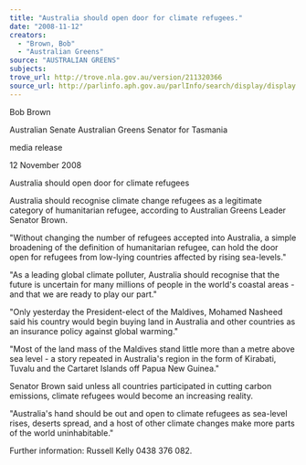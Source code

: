 ```yaml
---
title: "Australia should open door for climate refugees."
date: "2008-11-12"
creators:
  - "Brown, Bob"
  - "Australian Greens"
source: "AUSTRALIAN GREENS"
subjects:
trove_url: http://trove.nla.gov.au/version/211320366
source_url: http://parlinfo.aph.gov.au/parlInfo/search/display/display.w3p;query=Id%3A%22media/pressrel/F75S6%22
---
```


 

 

   Bob Brown 

 Australian Senate  Australian Greens Senator for Tasmania  

 

 

 media release

 

 12 November 2008   

 

 Australia should open door for climate refugees   

 Australia should recognise climate change refugees as a legitimate category of  humanitarian refugee, according to Australian Greens Leader Senator Brown.   

 "Without changing the number of refugees accepted into Australia, a simple  broadening of the definition of humanitarian refugee, can hold the door open for  refugees from low-lying countries affected by rising sea-levels."   

 "As a leading global climate polluter, Australia should recognise that the future  is uncertain for many millions of people in the world's coastal areas - and that  we are ready to play our part."   

 "Only yesterday the President-elect of the Maldives, Mohamed Nasheed said his  country would begin buying land in Australia and other countries as an  insurance policy against global warming."   

 "Most of the land mass of the Maldives stand little more than a metre above sea  level - a story repeated in Australia's region in the form of Kirabati, Tuvalu and  the Cartaret Islands off Papua New Guinea."   

 Senator Brown said unless all countries participated in cutting carbon  emissions, climate refugees would become an increasing reality.   

 "Australia's hand should be out and open to climate refugees as sea-level rises,  deserts spread, and a host of other climate changes make more parts of the  world uninhabitable."   

 

 Further information: Russell Kelly 0438 376 082.  

